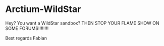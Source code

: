 Arctium-WildStar
================

Hey? You want a WildStar sandbox? THEN STOP YOUR FLAME SHOW ON SOME FORUMS!!!!!!!!

Best regards
Fabian